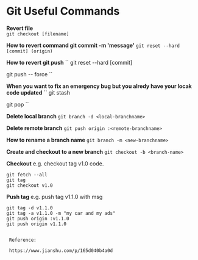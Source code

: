 # Git Useful Commands

**Revert file**  
``
git checkout [filename]
``

**How to revert command git commit -m 'message'**
``
git reset --hard [commit] (origin)
``

**How to revert git push**
``
git reset --hard [commit]

git push -- force
``

**When you want to fix an emergency bug but you alredy have your locak code updated**
``
git stash

git pop
``

**Delete local branch**
``
git branch -d <local-branchname>
``

**Delete remote branch**
``
git push origin :<remote-branchname>
``

**How to rename a branch name**
``
git branch -m <new-branchname>
``

**Create and checkout to a new branch**
``
git checkout -b <branch-name>
``

**Checkout**
e.g. checkout tag v1.0 code.
```
git fetch --all
git tag
git checkout v1.0
```

**Push tag**
e.g. push tag v1.1.0 with msg 
```
git tag -d v1.1.0
git tag -a v1.1.0 -m "my car and my ads"
git push origin :v1.1.0
git push origin v1.1.0


 Reference:

 https://www.jianshu.com/p/165d040b4a0d
